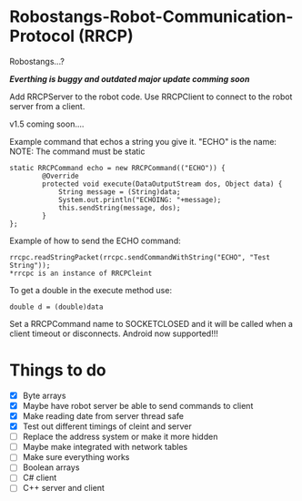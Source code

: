 Robostangs-Robot-Communication-Protocol (RRCP)
=======================================

Robostangs...?

***Everthing is buggy and outdated major update comming soon***

Add RRCPServer  to the robot code.
Use RRCPClient to connect to the robot server from a client.

v1.5 coming soon....

Example command that echos a string you give it. "ECHO" is the name:
NOTE: The command must be static
```
static RRCPCommand echo = new RRCPCommand(("ECHO")) {
        @Override
        protected void execute(DataOutputStream dos, Object data) {
            String message = (String)data;
            System.out.println("ECHOING: "+message);
            this.sendString(message, dos);
        }
};
```
Example of how to send the ECHO command:
```
rrcpc.readStringPacket(rrcpc.sendCommandWithString("ECHO", "Test String"));
*rrcpc is an instance of RRCPCleint
```

To get a double in the execute method use: 
```
double d = (double)data
```

Set a RRCPCommand name to SOCKETCLOSED and it will be called when a client timeout or disconnects.
Android now supported!!!


Things to do
=======================================
- [x] Byte arrays
- [x] Maybe have robot server be able to send commands to client
- [x] Make reading date from server thread safe
- [x] Test out different timings of cleint and server
- [ ] Replace the address system or make it more hidden
- [ ] Maybe make integrated with network tables
- [ ] Make sure everything works
- [ ] Boolean arrays
- [ ] C# client
- [ ] C++ server and client
